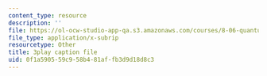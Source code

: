 ```yaml
---
content_type: resource
description: ''
file: https://ol-ocw-studio-app-qa.s3.amazonaws.com/courses/8-06-quantum-physics-iii-spring-2018/0f1a590559c958b481affb3d9d18d8c3_Kk7cc15gWF8.vtt
file_type: application/x-subrip
resourcetype: Other
title: 3play caption file
uid: 0f1a5905-59c9-58b4-81af-fb3d9d18d8c3
---
```

